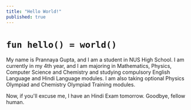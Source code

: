 ```yaml
---
title: "Hello World!"
published: true
---
```


<h1><code>fun hello() = world()</code></h1>

My name is Prannaya Gupta, and I am a student in NUS High School. I am currently in my 4th year, and I am majoring in Mathematics, Physics, Computer Science and Chemistry and studying compulsory English Language and Hindi Language modules. I am also taking optional Physics Olympiad and Chemistry Olympiad Training modules.

Now, if you'll excuse me, I have an Hindi Exam tomorrow. Goodbye, fellow human.
